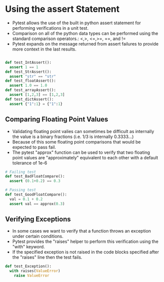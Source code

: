 Using the assert Statement
=

- Pytest allows the use of the built in python assert statement for performing verifications in a unit test.
- Comparison on all of the python data types can be performed using the standard comparison operators.: <,>, <=,>=, ==, and !=
- Pytest expands on the message returned from assert failures to provide more context in the last results.

```py

def test_IntAssert():
  assert 1 == 1
def test_StrAssert():
  assert "str" == "str"
def test_floatAssert():
  assert 1.0 == 1.0
def test_arrayAssert():
  assert [1,2,3] == [1,2,3]
def test_dictAssert():
  assert {"1":1} = {"1":1}
```

Comparing Floating Point Values
-

- Validating floating point valies can sometimes be difficult as internally the value is a binary fractions (i.e. 1/3 is internally 0.3333...)
- Because of this some floating point comparisons that would be expected to pass fail.
- The pytest "approx" function can be used to verify that two floating point values are "approximately" equivalent to each other with a default tolerance of 1e-6

```py
# Failing test
def test_BadFloatCompare():
  assert (0.1+0.2) == 0.3

# Passing test
def test_GoodFloatCompare():
  val = 0.1 + 0.2
  assert val == approx(0.3)

```

Verifying Exceptions
-

- In some cases we want to verify that a function throws an exception under certain conditions.
- Pytest provides the "raises" helper to perform this verification using the "with" keyword. 
- If the specified exception is not raised in the code blocks specified after the "raises" line then the test fails.

```py
def test_Exception():
  with raises(ValueError)
    raise ValueError
```